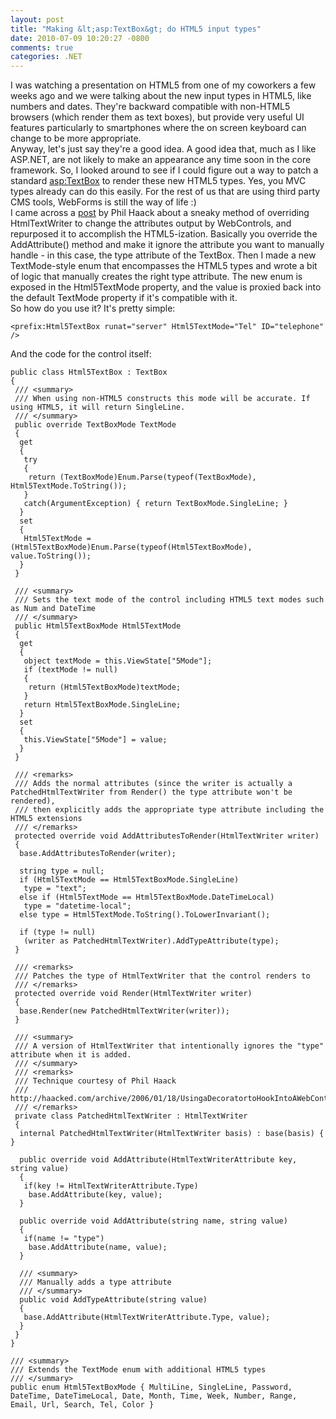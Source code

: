 ```yaml
---
layout: post
title: "Making &lt;asp:TextBox&gt; do HTML5 input types"
date: 2010-07-09 10:20:27 -0800
comments: true
categories: .NET
---
```

I was watching a presentation on HTML5 from one of my coworkers a few weeks ago and we were talking about the new input types in HTML5, like numbers and dates. They're backward compatible with non-HTML5 browsers (which render them as text boxes), but provide very useful UI features particularly to smartphones where the on screen keyboard can change to be more appropriate.
<br>
Anyway, let's just say they're a good idea. A good idea that, much as I like ASP.NET, are not likely to make an appearance any time soon in the core framework. So, I looked around to see if I could figure out a way to patch a standard <asp:TextBox> to render these new HTML5 types. Yes, you MVC types already can do this easily. For the rest of us that are using third party CMS tools, WebForms is still the way of life :)
<br>
I came across a <a href="http://haacked.com/archive/2006/01/18/UsingaDecoratortoHookIntoAWebControlsRenderingforBetterXHTMLCompliance.aspx">post</a> by Phil Haack about a sneaky method of overriding HtmlTextWriter to change the attributes output by WebControls, and repurposed it to accomplish the HTML5-ization. Basically you override the AddAttribute() method and make it ignore the attribute you want to manually handle - in this case, the type attribute of the TextBox. Then I made a new TextMode-style enum that encompasses the HTML5 types and wrote a bit of logic that manually creates the right type attribute. The new enum is exposed in the Html5TextMode property, and the value is proxied back into the default TextMode property if it's compatible with it.
<br>
So how do you use it? It's pretty simple:

	<prefix:Html5TextBox runat="server" Html5TextMode="Tel" ID="telephone" />
	
And the code for the control itself:

	public class Html5TextBox : TextBox
	{
	 /// <summary>
	 /// When using non-HTML5 constructs this mode will be accurate. If using HTML5, it will return SingleLine.
	 /// </summary>
	 public override TextBoxMode TextMode
	 {
	  get
	  {
	   try
	   {
		return (TextBoxMode)Enum.Parse(typeof(TextBoxMode), Html5TextMode.ToString());
	   }
	   catch(ArgumentException) { return TextBoxMode.SingleLine; }
	  }
	  set
	  {
	   Html5TextMode = (Html5TextBoxMode)Enum.Parse(typeof(Html5TextBoxMode), value.ToString());
	  }
	 }

	 /// <summary>
	 /// Sets the text mode of the control including HTML5 text modes such as Num and DateTime
	 /// </summary>
	 public Html5TextBoxMode Html5TextMode
	 {
	  get
	  {
	   object textMode = this.ViewState["5Mode"];
	   if (textMode != null)
	   {
		return (Html5TextBoxMode)textMode;
	   }
	   return Html5TextBoxMode.SingleLine;
	  }
	  set
	  {
	   this.ViewState["5Mode"] = value;
	  }
	 }

	 /// <remarks>
	 /// Adds the normal attributes (since the writer is actually a PatchedHtmlTextWriter from Render() the type attribute won't be rendered),
	 /// then explicitly adds the appropriate type attribute including the HTML5 extensions
	 /// </remarks>
	 protected override void AddAttributesToRender(HtmlTextWriter writer)
	 {
	  base.AddAttributesToRender(writer);

	  string type = null;
	  if (Html5TextMode == Html5TextBoxMode.SingleLine)
	   type = "text";
	  else if (Html5TextMode == Html5TextBoxMode.DateTimeLocal)
	   type = "datetime-local";
	  else type = Html5TextMode.ToString().ToLowerInvariant();

	  if (type != null)
	   (writer as PatchedHtmlTextWriter).AddTypeAttribute(type);
	 }

	 /// <remarks>
	 /// Patches the type of HtmlTextWriter that the control renders to
	 /// </remarks>
	 protected override void Render(HtmlTextWriter writer)
	 {
	  base.Render(new PatchedHtmlTextWriter(writer));
	 }

	 /// <summary>
	 /// A version of HtmlTextWriter that intentionally ignores the "type" attribute when it is added.
	 /// </summary>
	 /// <remarks>
	 /// Technique courtesy of Phil Haack
	 /// http://haacked.com/archive/2006/01/18/UsingaDecoratortoHookIntoAWebControlsRenderingforBetterXHTMLCompliance.aspx
	 /// </remarks>
	 private class PatchedHtmlTextWriter : HtmlTextWriter
	 {
	  internal PatchedHtmlTextWriter(HtmlTextWriter basis) : base(basis) { }

	  public override void AddAttribute(HtmlTextWriterAttribute key, string value)
	  {
	   if(key != HtmlTextWriterAttribute.Type)
		base.AddAttribute(key, value);
	  }

	  public override void AddAttribute(string name, string value)
	  {
	   if(name != "type")
		base.AddAttribute(name, value);
	  }

	  /// <summary>
	  /// Manually adds a type attribute
	  /// </summary>
	  public void AddTypeAttribute(string value)
	  {
	   base.AddAttribute(HtmlTextWriterAttribute.Type, value);
	  }
	 }
	}

	/// <summary>
	/// Extends the TextMode enum with additional HTML5 types
	/// </summary>
	public enum Html5TextBoxMode { MultiLine, SingleLine, Password, DateTime, DateTimeLocal, Date, Month, Time, Week, Number, Range, Email, Url, Search, Tel, Color }